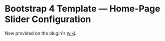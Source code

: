 # Bootstrap 4 Template &mdash; Home-Page Slider Configuration
Now provided on the plugin's [wiki](https://github.com/lat9/bs4_home_slider/wiki/Home-Page-Slider-Configuration).
